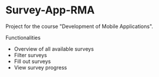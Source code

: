 # Survey-App-RMA
<p>Project for the course "Development of Mobile Applications".</p>

<p>Functionalities</p>
<ul>
<li>Overview of all available surveys</li>
<li>Filter surveys</li>
<li>Fill out surveys</li>
<li>View survey progress</li>
</ul>


